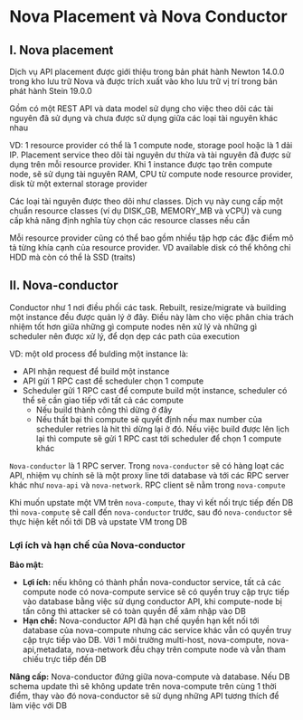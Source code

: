 # Nova Placement và Nova Conductor

## I. Nova placement

Dịch vụ API placement được giới thiệu trong bản phát hành Newton 14.0.0 trong kho lưu trữ Nova và được trích xuất vào kho lưu trữ vị trí trong bản phát hành Stein 19.0.0

Gồm có một REST API và data model sử dụng cho việc theo dõi các tài nguyên đã sử dụng và chưa được sử dụng giữa các loại tài nguyên khác nhau

VD: 1 resource provider có thể là 1 compute node, storage pool hoặc là 1 dải IP. Placement service theo dõi tài nguyên dư thừa và tài nguyên đã được sử dụng trên mỗi resource provider. Khi 1 instance được tạo trên compute node, sẽ sử dụng tài nguyên RAM, CPU từ compute node resource provider, disk từ một external storage provider

Các loại tài nguyên được theo dõi như classes. Dịch vụ này cung cấp một chuẩn resource classes (ví dụ DISK_GB, MEMORY_MB và vCPU) và cung cấp khả năng định nghĩa tùy chọn các resource classes nếu cần

Mỗi resource provider cũng có thể bao gồm nhiều tập hợp các đặc điểm mô tả từng khía cạnh của resource provider. VD available disk có thể không chỉ HDD mà còn có thể là SSD (traits)

## II. Nova-conductor

Conductor như 1 nơi điều phối các task. Rebuilt, resize/migrate và building một instance đều được quản lý ở đây. Điều này làm cho việc phân chia trách nhiệm tốt hơn giữa những gì compute nodes nên xử lý và những gì scheduler nên được xử lý, để dọn dẹp các path của execution

VD: một old process để bulding một instance là:
- API nhận request để build một instance
- API gửi 1 RPC cast để scheduler chọn 1 compute
- Scheduler gửi 1 RPC cast để compute build một instance, scheduler có thể sẽ cần giao tiếp với tất cả các compute
   - Nếu build thành công thì dừng ở đây
   - Nếu thất bại thì compute sẽ quyết định nếu max number của scheduler retries là hit thì dừng lại ở đó. Nếu việc build được lên lịch lại thì compute sẽ gửi 1 RPC cast tới scheduler để chọn 1 compute khác

```Nova-conductor``` là 1 RPC server. Trong ```nova-conductor``` sẽ có hàng loạt các API, nhiệm vụ chính sẽ là một proxy line tới database và tới các RPC server khác như ```nova-api``` và ```nova-network```. RPC client sẽ nằm trong ```nova-compute```

Khi muốn upstate một VM trên ```nova-compute```, thay vì kết nối trực tiếp đến DB thì ```nova-compute``` sẽ call đến ```nova-conductor``` trước, sau đó ```nova-conductor``` sẽ thực hiện kết nối tới DB và upstate VM trong DB

### Lợi ích và hạn chế của Nova-conductor

**Bảo mật:**
- **Lợi ích:** nếu không có thành phần nova-conductor service, tất cả các compute node có nova-compute service sẽ có quyền truy cập trực tiếp vào database bằng việc sử dụng conductor API, khi compute-node bị tấn công thì attacker sẽ có toàn quyền để xâm nhập vào DB
- **Hạn chế:** Nova-conductor API đã hạn chế quyền hạn kết nối tới database của nova-compute nhưng các service khác vẫn có quyền truy cập trực tiếp vào DB. Với 1 môi trường multi-host, nova-compute, nova-api,metadata, nova-network đều chạy trên compute node và vẫn tham chiếu trực tiếp đến DB

**Nâng cấp:** Nova-conductor đứng giữa nova-compute và database. Nếu DB schema update thì sẽ không update trên nova-compute trên cùng 1 thời điểm, thay vào đó nova-conductor sẽ sử dụng những API tương thích để làm việc với DB